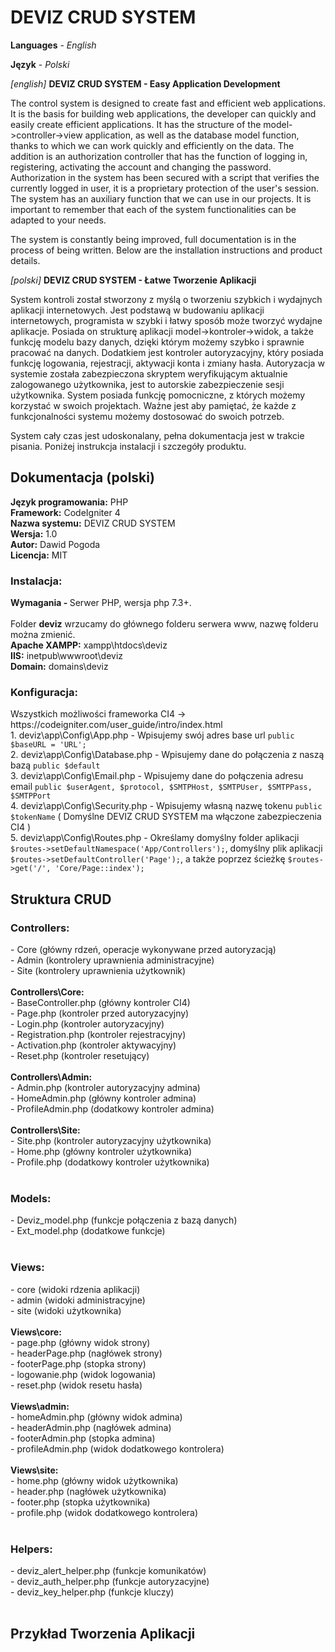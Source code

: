 # DEVIZ CRUD SYSTEM

<b>Languages</b> - <i>English</i>

<b>Język</b> - <i>Polski</i>

<i>[english]</i> <b>DEVIZ CRUD SYSTEM - Easy Application Development</b>

The control system is designed to create fast and efficient web applications. It is the basis for building web applications, the developer can quickly and easily create efficient applications. It has the structure of the model->controller->view application, as well as the database model function, thanks to which we can work quickly and efficiently on the data. The addition is an authorization controller that has the function of logging in, registering, activating the account and changing the password. Authorization in the system has been secured with a script that verifies the currently logged in user, it is a proprietary protection of the user's session. The system has an auxiliary function that we can use in our projects. It is important to remember that each of the system functionalities can be adapted to your needs.


The system is constantly being improved, full documentation is in the process of being written. Below are the installation instructions and product details.

<i>[polski]</i> <b>DEVIZ CRUD SYSTEM - Łatwe Tworzenie Aplikacji</b>

System kontroli został stworzony z myślą o tworzeniu szybkich i wydajnych aplikacji internetowych. Jest podstawą w budowaniu aplikacji internetowych, programista w szybki i łatwy sposób może tworzyć wydajne aplikacje. Posiada on strukturę aplikacji model->kontroler->widok, a także funkcję modelu bazy danych, dzięki którym możemy szybko i sprawnie pracować na danych. Dodatkiem jest kontroler autoryzacyjny, który posiada funkcję logowania, rejestracji, aktywacji konta i zmiany hasła. Autoryzacja w systemie została zabezpieczona skryptem weryfikującym aktualnie zalogowanego użytkownika, jest to autorskie zabezpieczenie sesji użytkownika. System posiada funkcję pomocniczne, z których możemy korzystać w swoich projektach. Ważne jest aby pamiętać, że każde z funkcjonalności systemu możemy dostosować do swoich potrzeb.


System cały czas jest udoskonalany, pełna dokumentacja jest w trakcie pisania. Poniżej instrukcja instalacji i szczegóły produktu.


<h2>Dokumentacja (polski)</h2>
<b>Język programowania:</b> PHP
<br>
<b>Framework:</b> CodeIgniter 4
<br>
<b>Nazwa systemu:</b> DEVIZ CRUD SYSTEM
<br>
<b>Wersja:</b> 1.0
<br>
<b>Autor:</b> Dawid Pogoda
<br>
<b>Licencja:</b> MIT


<h3>Instalacja:</h3>
<b>Wymagania - </b>Serwer PHP, wersja php 7.3+. 
<br>
<br>
Folder <b>deviz</b> wrzucamy do głównego folderu serwera www, nazwę folderu można zmienić.
<br>
<b>Apache XAMPP:</b> xampp\htdocs\deviz
<br>
<b>IIS:</b> inetpub\wwwroot\deviz
<br>
<b>Domain:</b> domains\deviz

<h3>Konfiguracja:</h3>
Wszystkich możliwości frameworka CI4 -> https://codeigniter.com/user_guide/intro/index.html
<br>
1. deviz\app\Config\App.php - Wpisujemy swój adres base url <code>public $baseURL = 'URL';</code> 
<br>
2. deviz\app\Config\Database.php - Wpisujemy dane do połączenia z naszą bazą <code>public $default</code>
<br>
3. deviz\app\Config\Email.php - Wpisujemy dane do połączenia adresu email <code>public $userAgent, $protocol, $SMTPHost, $SMTPUser, $SMTPPass, $SMTPPort</code>
<br>
4. deviz\app\Config\Security.php - Wpisujemy własną nazwę tokenu <code>public $tokenName</code> ( Domyślne DEVIZ CRUD SYSTEM ma włączone zabezpieczenia CI4 )
<br>
5. deviz\app\Config\Routes.php - Określamy domyślny folder aplikacji <code>$routes->setDefaultNamespace('App/Controllers');</code>, domyślny plik aplikacji <code>$routes->setDefaultController('Page');</code>, a także poprzez ścieżkę <code>$routes->get('/', 'Core/Page::index');</code>

<h2>Struktura CRUD</h2>
<h3>Controllers:</h3>
- Core (główny rdzeń, operacje wykonywane przed autoryzacją)
<br>
- Admin (kontrolery uprawnienia administracyjne)
<br>
- Site (kontrolery uprawnienia użytkownik)
<br>
<br>
<b>Controllers\Core:</b>
<br>
- BaseController.php (główny kontroler CI4)
<br>
- Page.php (kontroler przed autoryzacyjny)
<br>
- Login.php (kontroler autoryzacyjny)
<br>
- Registration.php (kontroler rejestracyjny)
<br>
- Activation.php (kontroler aktywacyjny)
<br>
- Reset.php (kontroler resetujący)
<br>
<br>
<b>Controllers\Admin:</b>
<br>
- Admin.php (kontroler autoryzacyjny admina)
<br>
- HomeAdmin.php (główny kontroler admina)
<br>
- ProfileAdmin.php (dodatkowy kontroler admina)
<br>
<br>
<b>Controllers\Site:</b>
<br>
- Site.php (kontroler autoryzacyjny użytkownika)
<br>
- Home.php (główny kontroler użytkownika)
<br>
- Profile.php (dodatkowy kontroler użytkownika)
<br>
<br>
<h3>Models:</h3>
- Deviz_model.php (funkcje połączenia z bazą danych)
<br>
- Ext_model.php (dodatkowe funkcje)
<br>
<br>
<h3>Views:</h3>
- core (widoki rdzenia aplikacji)
<br>
- admin (widoki administracyjne)
<br>
- site (widoki użytkownika)
<br>
<br>
<b>Views\core:</b>
<br>
- page.php (główny widok strony)
<br>
- headerPage.php (nagłówek strony)
<br>
- footerPage.php (stopka strony)
<br>
- logowanie.php (widok logowania)
<br>
- reset.php (widok resetu hasła)
<br>
<br>
<b>Views\admin:</b>
<br>
- homeAdmin.php (główny widok admina)
<br>
- headerAdmin.php (nagłówek admina)
<br>
- footerAdmin.php (stopka admina)
<br>
- profileAdmin.php (widok dodatkowego kontrolera)
<br>
<br>
<b>Views\site:</b>
<br>
- home.php (główny widok użytkownika)
<br>
- header.php (nagłówek użytkownika)
<br>
- footer.php (stopka użytkownika)
<br>
- profile.php (widok dodatkowego kontrolera)
<br>
<br>
<h3>Helpers:</h3>
- deviz_alert_helper.php (funkcje komunikatów)
<br>
- deviz_auth_helper.php (funkcje autoryzacyjne)
<br>
- deviz_key_helper.php (funkcje kluczy)
<br>
<br>
<h2>Przykład Tworzenia Aplikacji</h2>

